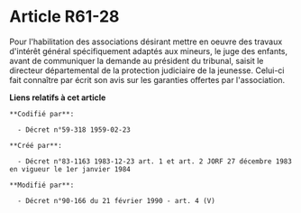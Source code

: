 # Article R61-28

Pour l'habilitation des associations désirant mettre en oeuvre des travaux d'intérêt général spécifiquement adaptés aux
mineurs, le juge des enfants, avant de communiquer la demande au président du tribunal, saisit le directeur départemental de
la protection judiciaire de la jeunesse. Celui-ci fait connaître par écrit son avis sur les garanties offertes par
l'association.

**Liens relatifs à cet article**

	**Codifié par**:

	  - Décret n°59-318 1959-02-23

	**Créé par**:

	  - Décret n°83-1163 1983-12-23 art. 1 et art. 2 JORF 27 décembre 1983 en vigueur le 1er janvier 1984

	**Modifié par**:

	  - Décret n°90-166 du 21 février 1990 - art. 4 (V)
